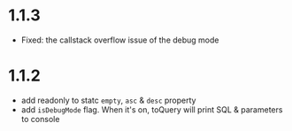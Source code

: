 # 1.1.3
- Fixed: the callstack overflow issue of the debug mode

# 1.1.2

- add readonly to statc `empty`, `asc` & `desc` property
- add `isDebugMode` flag. When it's on, toQuery will print SQL & parameters to console